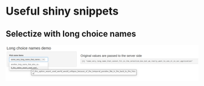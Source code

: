 # Useful shiny snippets

## Selectize with long choice names

![selectize-with-long-choice-names](selectize-with-long-choice-names/demo.png)
